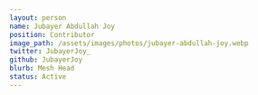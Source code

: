 ```yaml
---
layout: person
name: Jubayer Abdullah Joy	
position: Contributor
image_path: /assets/images/photos/jubayer-abdullah-joy.webp
twitter: JubayerJoy_
github: JubayerJoy
blurb: Mesh Head
status: Active
---
```

